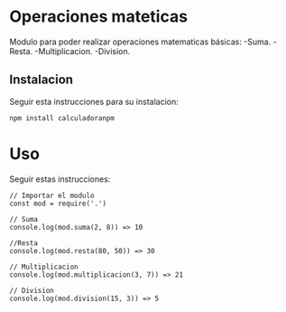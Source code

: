 # Operaciones mateticas 
Modulo para poder realizar operaciones matematicas básicas:
    -Suma.
    -Resta.
    -Multiplicacion.
    -Division.

## Instalacion
Seguir esta instrucciones para su instalacion:

```
npm install calculadoranpm
```

# Uso
Seguir estas instrucciones:

```
// Importar el modulo
const mod = require('.')

// Suma
console.log(mod.suma(2, 8)) => 10

//Resta
console.log(mod.resta(80, 50)) => 30

// Multiplicacion
console.log(mod.multiplicacion(3, 7)) => 21

// Division
console.log(mod.division(15, 3)) => 5
```
